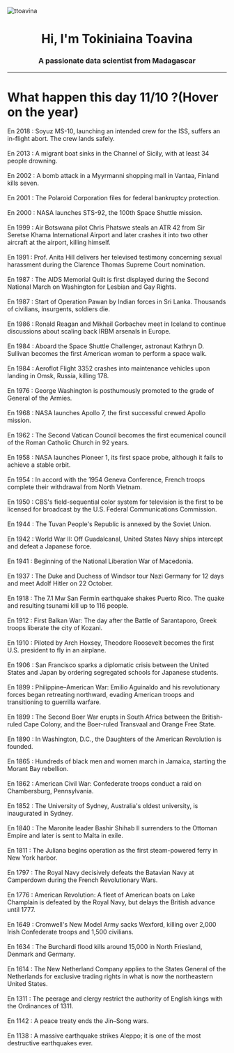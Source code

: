 
<p align="left"> <img src="https://komarev.com/ghpvc/?username=ttoavina&label=Profile%20views&color=0e75b6&style=flat" alt="ttoavina" /> </p>
<h1 align="center">Hi, I'm Tokiniaina Toavina</h1>
<h3 align="center">A passionate data scientist from Madagascar</h3>
    
<hr/>
<h1> What happen this day 11/10 ?(Hover on the year)</h1>

En 2018 : Soyuz MS-10, launching an intended crew for the ISS, suffers an in-flight abort. The crew lands safely.
<br/><br/>
En 2013 : A migrant boat sinks in the Channel of Sicily, with at least 34 people drowning.
<br/><br/>
En 2002 : A bomb attack in a Myyrmanni shopping mall in Vantaa, Finland kills seven.
<br/><br/>
En 2001 : The Polaroid Corporation files for federal bankruptcy protection.
<br/><br/>
En 2000 : NASA launches STS-92, the 100th Space Shuttle mission.
<br/><br/>
En 1999 : Air Botswana pilot Chris Phatswe steals an ATR 42 from Sir Seretse Khama International Airport and later crashes it into two other aircraft at the airport, killing himself.
<br/><br/>
En 1991 : Prof. Anita Hill delivers her televised testimony concerning sexual harassment during the Clarence Thomas Supreme Court nomination.
<br/><br/>
En 1987 : The AIDS Memorial Quilt is first displayed during the Second National March on Washington for Lesbian and Gay Rights.
<br/><br/>
En 1987 : Start of Operation Pawan by Indian forces in Sri Lanka. Thousands of civilians, insurgents, soldiers die.
<br/><br/>
En 1986 : Ronald Reagan and Mikhail Gorbachev meet in Iceland to continue discussions about scaling back IRBM arsenals in Europe.
<br/><br/>
En 1984 : Aboard the Space Shuttle Challenger, astronaut Kathryn D. Sullivan becomes the first American woman to perform a space walk.
<br/><br/>
En 1984 : Aeroflot Flight 3352 crashes into maintenance vehicles upon landing in Omsk, Russia, killing 178.
<br/><br/>
En 1976 : George Washington is posthumously promoted to the grade of General of the Armies.
<br/><br/>
En 1968 : NASA launches Apollo 7, the first successful crewed Apollo mission.
<br/><br/>
En 1962 : The Second Vatican Council becomes the first ecumenical council of the Roman Catholic Church in 92 years.
<br/><br/>
En 1958 : NASA launches Pioneer 1, its first space probe, although it fails to achieve a stable orbit.
<br/><br/>
En 1954 : In accord with the 1954 Geneva Conference, French troops complete their withdrawal from North Vietnam.
<br/><br/>
En 1950 : CBS's field-sequential color system for television is the first to be licensed for broadcast by the U.S. Federal Communications Commission.
<br/><br/>
En 1944 : The Tuvan People's Republic is annexed by the Soviet Union.
<br/><br/>
En 1942 : World War II: Off Guadalcanal, United States Navy ships intercept and defeat a Japanese force.
<br/><br/>
En 1941 : Beginning of the National Liberation War of Macedonia.
<br/><br/>
En 1937 : The Duke and Duchess of Windsor tour Nazi Germany for 12 days and meet Adolf Hitler on 22 October.
<br/><br/>
En 1918 : The 7.1 Mw San Fermín earthquake shakes Puerto Rico. The quake and resulting tsunami kill up to 116 people.
<br/><br/>
En 1912 : First Balkan War: The day after the Battle of Sarantaporo, Greek troops liberate the city of Kozani.
<br/><br/>
En 1910 : Piloted by Arch Hoxsey, Theodore Roosevelt becomes the first U.S. president to fly in an airplane.
<br/><br/>
En 1906 : San Francisco sparks a diplomatic crisis between the United States and Japan by ordering segregated schools for Japanese students.
<br/><br/>
En 1899 : Philippine–American War: Emilio Aguinaldo and his revolutionary forces began retreating northward, evading American troops and transitioning to guerrilla warfare.
<br/><br/>
En 1899 : The Second Boer War erupts in South Africa between the British-ruled Cape Colony, and the Boer-ruled Transvaal and Orange Free State.
<br/><br/>
En 1890 : In Washington, D.C., the Daughters of the American Revolution is founded.
<br/><br/>
En 1865 : Hundreds of black men and women march in Jamaica, starting the Morant Bay rebellion.
<br/><br/>
En 1862 : American Civil War: Confederate troops conduct a raid on Chambersburg, Pennsylvania.
<br/><br/>
En 1852 : The University of Sydney, Australia's oldest university, is inaugurated in Sydney.
<br/><br/>
En 1840 : The Maronite leader Bashir Shihab II surrenders to the Ottoman Empire and later is sent to Malta in exile.
<br/><br/>
En 1811 : The Juliana begins operation as the first steam-powered ferry in New York harbor.
<br/><br/>
En 1797 : The Royal Navy decisively defeats the Batavian Navy at Camperdown during the French Revolutionary Wars.
<br/><br/>
En 1776 : American Revolution: A fleet of American boats on Lake Champlain is defeated by the Royal Navy, but delays the British advance until 1777.
<br/><br/>
En 1649 : Cromwell's New Model Army sacks Wexford, killing over 2,000 Irish Confederate troops and 1,500 civilians.
<br/><br/>
En 1634 : The Burchardi flood kills around 15,000 in North Friesland, Denmark and Germany.
<br/><br/>
En 1614 : The New Netherland Company applies to the States General of the Netherlands for exclusive trading rights in what is now the northeastern United States.
<br/><br/>
En 1311 : The peerage and clergy restrict the authority of English kings with the Ordinances of 1311.
<br/><br/>
En 1142 : A peace treaty ends the Jin–Song wars.
<br/><br/>
En 1138 : A massive earthquake strikes Aleppo; it is one of the most destructive earthquakes ever.
<br/><br/>
